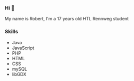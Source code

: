 ### Hi 👋
My name is Robert, I'm a 17 years old HTL Rennweg student

### Skills
- Java
- JavaScript
- PHP
- HTML
- CSS
- mySQL
- libGDX
<!--
**RobertUNF/RobertUNF** is a ✨ _special_ ✨ repository because its `README.md` (this file) appears on your GitHub profile.

Here are some ideas to get you started:

- 🔭 I’m currently working on ...
- 🌱 I’m currently learning ...
- 👯 I’m looking to collaborate on ...
- 🤔 I’m looking for help with ...
- 💬 Ask me about ...
- 📫 How to reach me: ...
- 😄 Pronouns: ...
- ⚡ Fun fact: ...
-->
